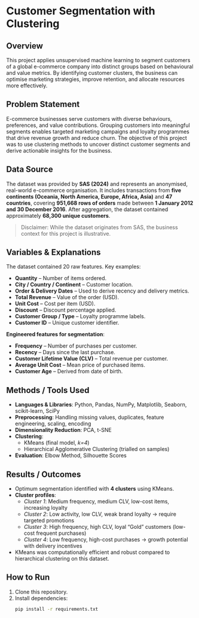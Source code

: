 # Customer Segmentation with Clustering

## Overview
This project applies unsupervised machine learning to segment customers of a global e-commerce company into distinct groups based on behavioural and value metrics. By identifying customer clusters, the business can optimise marketing strategies, improve retention, and allocate resources more effectively.

## Problem Statement
E-commerce businesses serve customers with diverse behaviours, preferences, and value contributions. Grouping customers into meaningful segments enables targeted marketing campaigns and loyalty programmes that drive revenue growth and reduce churn. The objective of this project was to use clustering methods to uncover distinct customer segments and derive actionable insights for the business.

## Data Source
The dataset was provided by **SAS (2024)** and represents an anonymised, real-world e-commerce organisation. It includes transactions from **five continents (Oceania, North America, Europe, Africa, Asia)** and **47 countries**, covering **951,668 rows of orders** made between **1 January 2012 and 30 December 2016**. After aggregation, the dataset contained approximately **68,300 unique customers**.  

> Disclaimer: While the dataset originates from SAS, the business context for this project is illustrative.

## Variables & Explanations
The dataset contained 20 raw features. Key examples:  
- **Quantity** – Number of items ordered.  
- **City / Country / Continent** – Customer location.  
- **Order & Delivery Dates** – Used to derive recency and delivery metrics.  
- **Total Revenue** – Value of the order (USD).  
- **Unit Cost** – Cost per item (USD).  
- **Discount** – Discount percentage applied.  
- **Customer Group / Type** – Loyalty programme labels.  
- **Customer ID** – Unique customer identifier.  

**Engineered features for segmentation**:  
- **Frequency** – Number of purchases per customer.  
- **Recency** – Days since the last purchase.  
- **Customer Lifetime Value (CLV)** – Total revenue per customer.  
- **Average Unit Cost** – Mean price of purchased items.  
- **Customer Age** – Derived from date of birth.  

## Methods / Tools Used
- **Languages & Libraries**: Python, Pandas, NumPy, Matplotlib, Seaborn, scikit-learn, SciPy  
- **Preprocessing**: Handling missing values, duplicates, feature engineering, scaling, encoding  
- **Dimensionality Reduction**: PCA, t-SNE  
- **Clustering**:  
  - KMeans (final model, *k=4*)  
  - Hierarchical Agglomerative Clustering (trialled on samples)  
- **Evaluation**: Elbow Method, Silhouette Scores  

## Results / Outcomes
- Optimum segmentation identified with **4 clusters** using KMeans.  
- **Cluster profiles**:  
  - *Cluster 1*: Medium frequency, medium CLV, low-cost items, increasing loyalty  
  - *Cluster 2*: Low activity, low CLV, weak brand loyalty → require targeted promotions  
  - *Cluster 3*: High frequency, high CLV, loyal “Gold” customers (low-cost frequent purchases)  
  - *Cluster 4*: Low frequency, high-cost purchases → growth potential with delivery incentives  
- KMeans was computationally efficient and robust compared to hierarchical clustering on this dataset.  

## How to Run
1. Clone this repository.  
2. Install dependencies:  
   ```bash
   pip install -r requirements.txt
